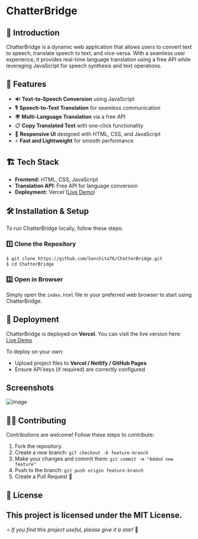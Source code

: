 # ChatterBridge

## 🚀 Introduction
ChatterBridge is a dynamic web application that allows users to convert text to speech, translate speech to text, and vice-versa. With a seamless user experience, it provides real-time language translation using a free API while leveraging JavaScript for speech synthesis and text operations.

## 🎯 Features
- 🔊 **Text-to-Speech Conversion** using JavaScript
- 🎙 **Speech-to-Text Translation** for seamless communication
- 🌍 **Multi-Language Translation** via a free API
- 📋 **Copy Translated Text** with one-click functionality
- 🎨 **Responsive UI** designed with HTML, CSS, and JavaScript
- ⚡ **Fast and Lightweight** for smooth performance

## 🏗️ Tech Stack
- **Frontend:** HTML, CSS, JavaScript
- **Translation API:** Free API for language conversion
- **Deployment:** Vercel ([Live Demo](https://voiceverse-one.vercel.app/))

## 🛠️ Installation & Setup
To run ChatterBridge locally, follow these steps:

### 1️⃣ Clone the Repository
```bash
$ git clone https://github.com/Sanchita76/ChatterBridge.git
$ cd ChatterBridge
```

### 2️⃣ Open in Browser
Simply open the `index.html` file in your preferred web browser to start using ChatterBridge.

## 🚀 Deployment
ChatterBridge is deployed on **Vercel**. You can visit the live version here:
[Live Demo](https://voiceverse-one.vercel.app/)

To deploy on your own:
- Upload project files to **Vercel / Netlify / GitHub Pages**
- Ensure API keys (if required) are correctly configured

## Screenshots 
![image](https://github.com/user-attachments/assets/6f7f1c76-d41a-416b-a81b-8f20be383a08)

## 👨‍💻 Contributing
Contributions are welcome! Follow these steps to contribute:
1. Fork the repository.
2. Create a new branch: `git checkout -b feature-branch`
3. Make your changes and commit them: `git commit -m "Added new feature"`
4. Push to the branch: `git push origin feature-branch`
5. Create a Pull Request 🚀

## 📜 License
This project is licensed under the **MIT License**.
---
_⭐ If you find this project useful, please give it a star!_ 🌟
 

